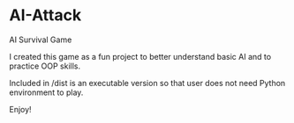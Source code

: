 # AI-Attack
AI Survival Game

I created this game as a fun project to better understand basic AI and to practice OOP skills.  

Included in /dist is an executable version so that user does not need Python environment to play.

Enjoy!
